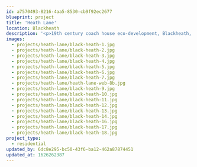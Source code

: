 ```yaml
---
id: a7570493-8216-4aa5-8530-cb9f92ec2677
blueprint: project
title: 'Heath Lane'
location: Blackheath
description: '<p>19th century coach house eco-development, Blackheath, London.<br>4000sqft 6 bedrooms, 5 bathrooms, summer house, cinema, study and gym<br>photography: <a target="_blank" href="http://www.genevievelutkinstudio.com/">genevieve lutkin</a></p>'
images:
  - projects/heath-lane/black-heath-1.jpg
  - projects/heath-lane/black-heath-2.jpg
  - projects/heath-lane/black-heath-3.jpg
  - projects/heath-lane/black-heath-4.jpg
  - projects/heath-lane/black-heath-5.jpg
  - projects/heath-lane/black-heath-6.jpg
  - projects/heath-lane/black-heath-7.jpg
  - projects/heath-lane/heath-lane-web-8b.jpg
  - projects/heath-lane/black-heath-9.jpg
  - projects/heath-lane/black-heath-10.jpg
  - projects/heath-lane/black-heath-11.jpg
  - projects/heath-lane/black-heath-12.jpg
  - projects/heath-lane/black-heath-13.jpg
  - projects/heath-lane/black-heath-14.jpg
  - projects/heath-lane/black-heath-16.jpg
  - projects/heath-lane/black-heath-17.jpg
  - projects/heath-lane/black-heath-18.jpg
project_type:
  - residential
updated_by: 6dc8e295-bc50-43f6-ba12-462a87874451
updated_at: 1626262387
---
```

